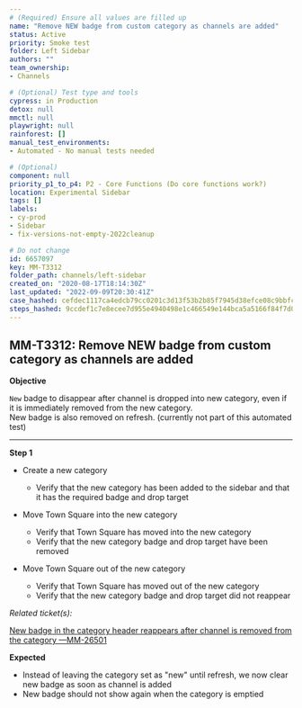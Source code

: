```yaml
---
# (Required) Ensure all values are filled up
name: "Remove NEW badge from custom category as channels are added"
status: Active
priority: Smoke test
folder: Left Sidebar
authors: ""
team_ownership: 
- Channels

# (Optional) Test type and tools
cypress: in Production
detox: null
mmctl: null
playwright: null
rainforest: []
manual_test_environments: 
- Automated - No manual tests needed

# (Optional)
component: null
priority_p1_to_p4: P2 - Core Functions (Do core functions work?)
location: Experimental Sidebar
tags: []
labels: 
- cy-prod
- Sidebar
- fix-versions-not-empty-2022cleanup

# Do not change
id: 6657097
key: MM-T3312
folder_path: channels/left-sidebar
created_on: "2020-08-17T18:14:30Z"
last_updated: "2022-09-09T20:30:41Z"
case_hashed: cefdec1117ca4edcb79cc0201c3d13f53b2b85f7945d38efce08c9bbfcf29b9f7cc791a7325dba4429f68f5621479c36
steps_hashed: 9ccdef1c7e8ecee7d955e4940498e1c466549e144bca5a5166f84f7d0fb0f9c7fd4f91cac2b35c574ae7df03bd928a2d
---
```


## MM-T3312: Remove NEW badge from custom category as channels are added

**Objective**

`New` badge to disappear after channel is dropped into new category, even if it is immediately removed from the new category.\
New badge is also removed on refresh. (currently not part of this automated test)

---

**Step 1**

- Create a new category

  - Verify that the new category has been added to the sidebar and that it has the required badge and drop target

- Move Town Square into the new category

  - Verify that Town Square has moved into the new category
  - Verify that the new category badge and drop target have been removed

- Move Town Square out of the new category

  - Verify that Town Square has moved out of the new category
  - Verify that the new category badge and drop target did not reappear

_Related ticket(s):_

[New badge in the category header reappears after channel is removed from the category —MM-26501](https://mattermost.atlassian.net/browse/MM-26501)

**Expected**

- Instead of leaving the category set as "new" until refresh, we now clear new badge as soon as channel is added 
- New badge should not show again when the category is emptied
